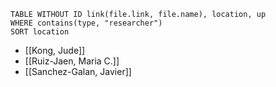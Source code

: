 
```dataview
TABLE WITHOUT ID link(file.link, file.name), location, up
WHERE contains(type, "researcher")
SORT location
```

- [[Kong, Jude]]
- [[Ruiz-Jaen, Maria C.]]
- [[Sanchez-Galan, Javier]]
